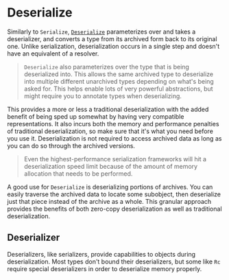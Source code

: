 # Deserialize

Similarly to `Serialize`, [`Deserialize`](https://docs.rs/rkyv/0.7.1/rkyv/trait.Deserialize.html)
parameterizes over and takes a deserializer, and converts a type from its archived form back to its
original one. Unlike serialization, deserialization occurs in a single step and doesn't have an
equivalent of a resolver.

> `Deserialize` also parameterizes over the type that is being deserialized into. This allows the
> same archived type to deserialize into multiple different unarchived types depending on what's
> being asked for. This helps enable lots of very powerful abstractions, but might require you to
> annotate types when deserializing.

This provides a more or less a traditional deserialization with the added benefit of being sped up
somewhat by having very compatible representations. It also incurs both the memory and performance
penalties of traditional deserialization, so make sure that it's what you need before you use it.
Deserialization is not required to access archived data as long as you can do so through the
archived versions.

> Even the highest-performance serialization frameworks will hit a deserialization speed limit
> because of the amount of memory allocation that needs to be performed.

A good use for `Deserialize` is deserializing portions of archives. You can easily traverse the
archived data to locate some subobject, then deserialize just that piece instead of the archive as a
whole. This granular approach provides the benefits of both zero-copy deserialization as well as
traditional deserialization.

## Deserializer

Deserializers, like serializers, provide capabilities to objects during deserialization. Most types
don't bound their deserializers, but some like `Rc` require special deserializers in order to
deserialize memory properly.
